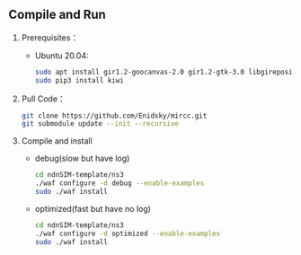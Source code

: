 ## Compile and Run

1. Prerequisites：

    - Ubuntu 20.04:

      ```bash
      sudo apt install gir1.2-goocanvas-2.0 gir1.2-gtk-3.0 libgirepository1.0-dev python3-dev python3-gi python3-gi-cairo python3-pip python3-pygraphviz python3-pygccxml
      sudo pip3 install kiwi
      ```

2. Pull Code：

   ```bash
   git clone https://github.com/Enidsky/mircc.git
   git submodule update --init --recursive
   ```

3. Compile and install
    - debug(slow but have log)
      ```bash
      cd ndnSIM-template/ns3
      ./waf configure -d debug --enable-examples
      sudo ./waf install  
      ```
    - optimized(fast but have no log)
      ```bash
      cd ndnSIM-template/ns3
      ./waf configure -d optimized --enable-examples
      sudo ./waf install
      ```